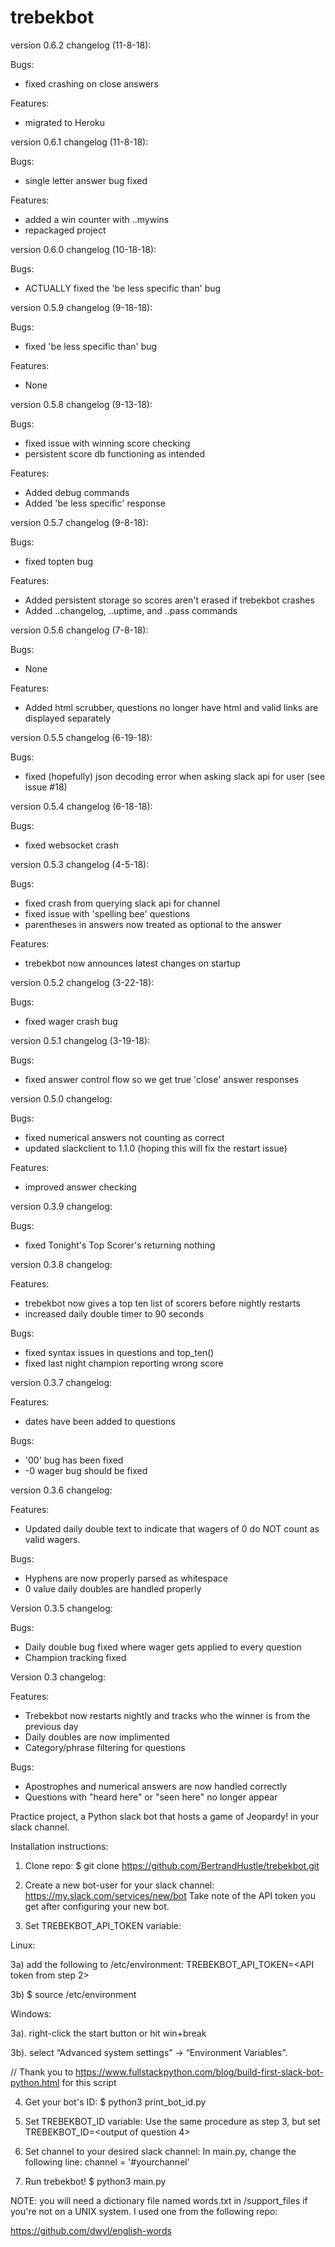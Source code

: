 # trebekbot

version 0.6.2 changelog (11-8-18):

Bugs:
  - fixed crashing on close answers

Features:
  - migrated to Heroku

version 0.6.1 changelog (11-8-18):

Bugs:
  - single letter answer bug fixed

Features:
  - added a win counter with ..mywins
  - repackaged project

version 0.6.0 changelog (10-18-18):

Bugs:
  - ACTUALLY fixed the 'be less specific than' bug

version 0.5.9 changelog (9-18-18):

Bugs:
  - fixed 'be less specific than' bug

Features:
  - None

version 0.5.8 changelog (9-13-18):

Bugs:
  - fixed issue with winning score checking
  - persistent score db functioning as intended

Features:
  - Added debug commands
  - Added 'be less specific' response

version 0.5.7 changelog (9-8-18):

Bugs:
  - fixed topten bug

Features:
  - Added persistent storage so scores aren't erased if trebekbot crashes
  - Added ..changelog, ..uptime, and ..pass commands

version 0.5.6 changelog (7-8-18):

Bugs:
  - None

Features:
  - Added html scrubber, questions no longer have html and valid links are displayed separately

version 0.5.5 changelog (6-19-18):

Bugs:
  - fixed (hopefully) json decoding error when asking slack api for user (see issue #18)

version 0.5.4 changelog (6-18-18):

Bugs:
  - fixed websocket crash

version 0.5.3 changelog (4-5-18):

Bugs:
  - fixed crash from querying slack api for channel
  - fixed issue with 'spelling bee' questions
  - parentheses in answers now treated as optional to the answer

Features:
  - trebekbot now announces latest changes on startup

version 0.5.2 changelog (3-22-18):

Bugs:
  - fixed wager crash bug

version 0.5.1 changelog (3-19-18):

Bugs:
- fixed answer control flow so we get true 'close' answer responses

version 0.5.0 changelog:

Bugs:
- fixed numerical answers not counting as correct
- updated slackclient to 1.1.0 (hoping this will fix the restart issue)

Features:
- improved answer checking

version 0.3.9 changelog:

Bugs:
- fixed Tonight's Top Scorer's returning nothing

version 0.3.8 changelog:

Features:
- trebekbot now gives a top ten list of scorers before nightly restarts
- increased daily double timer to 90 seconds

Bugs:
- fixed syntax issues in questions and top_ten()
- fixed last night champion reporting wrong score

version 0.3.7 changelog:

Features:
- dates have been added to questions

Bugs:
- '00' bug has been fixed
- -0 wager bug should be fixed

version 0.3.6 changelog:

Features:
- Updated daily double text to indicate that wagers of 0 do NOT count as
valid wagers.

Bugs:
- Hyphens are now properly parsed as whitespace
- 0 value daily doubles are handled properly

Version 0.3.5 changelog:

Bugs:
- Daily double bug fixed where wager gets applied to every question
- Champion tracking fixed

Version 0.3 changelog:

Features:
- Trebekbot now restarts nightly and tracks who the winner is from the previous
day
- Daily doubles are now implimented
- Category/phrase filtering for questions

Bugs:
- Apostrophes and numerical answers are now handled correctly
- Questions with "heard here" or "seen here" no longer appear

Practice project, a Python slack bot that hosts a game of Jeopardy! in your slack channel.

Installation instructions:

1. Clone repo:
$ git clone https://github.com/BertrandHustle/trebekbot.git

2. Create a new bot-user for your slack channel:
https://my.slack.com/services/new/bot
Take note of the API token you get after configuring your new bot.

3. Set TREBEKBOT_API_TOKEN variable:

Linux:

3a) add the following to /etc/environment:
TREBEKBOT_API_TOKEN=<API token from step 2>

3b) $ source /etc/environment

Windows:

3a). right-click the start button or hit win+break

3b). select “Advanced system settings” → “Environment Variables”.

// Thank you to https://www.fullstackpython.com/blog/build-first-slack-bot-python.html for this script

4. Get your bot's ID:
$ python3 print_bot_id.py

5. Set TREBEKBOT_ID variable:
Use the same procedure as step 3, but set TREBEKBOT_ID=<output of question 4>

6. Set channel to your desired slack channel:
In main.py, change the following line:
channel = '#yourchannel'

7. Run trebekbot!
$ python3 main.py

NOTE: you will need a dictionary file named words.txt in /support_files if
you're not on a UNIX system.  I used one from the following repo:

https://github.com/dwyl/english-words
